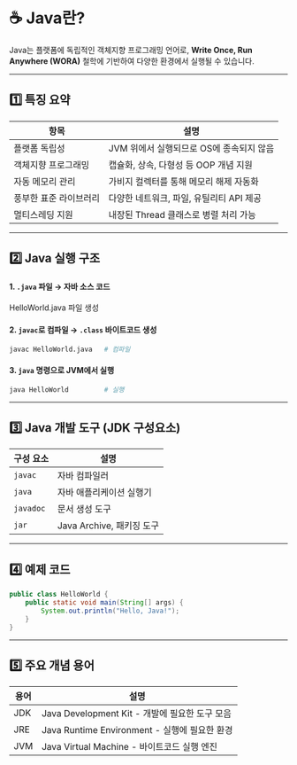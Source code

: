 # ☕ Java란?

Java는 플랫폼에 독립적인 객체지향 프로그래밍 언어로, **Write Once, Run Anywhere (WORA)** 철학에 기반하여 다양한 환경에서 실행될 수 있습니다.  

---

## 1️⃣ 특징 요약

| 항목 | 설명 |
|------|------|
| 플랫폼 독립성 | JVM 위에서 실행되므로 OS에 종속되지 않음 |
| 객체지향 프로그래밍 | 캡슐화, 상속, 다형성 등 OOP 개념 지원 |
| 자동 메모리 관리 | 가비지 컬렉터를 통해 메모리 해제 자동화 |
| 풍부한 표준 라이브러리 | 다양한 네트워크, 파일, 유틸리티 API 제공 |
| 멀티스레딩 지원 | 내장된 Thread 클래스로 병렬 처리 가능 |

---

## 2️⃣ Java 실행 구조

#### 1. `.java` 파일 → 자바 소스 코드
HelloWorld.java 파일 생성

#### 2. `javac`로 컴파일 → `.class` 바이트코드 생성
```sh
javac HelloWorld.java   # 컴파일
```

#### 3. `java` 명령으로 JVM에서 실행
```sh
java HelloWorld         # 실행
```

---

## 3️⃣ Java 개발 도구 (JDK 구성요소)

| 구성 요소 | 설명 |
|-----------|------|
| `javac` | 자바 컴파일러 |
| `java` | 자바 애플리케이션 실행기 |
| `javadoc` | 문서 생성 도구 |
| `jar` | Java Archive, 패키징 도구 |

---

## 4️⃣ 예제 코드

```java
public class HelloWorld {
    public static void main(String[] args) {
        System.out.println("Hello, Java!");
    }
}
```

---

## 5️⃣ 주요 개념 용어

| 용어 | 설명 |
|------|------|
| JDK | Java Development Kit - 개발에 필요한 도구 모음 |
| JRE | Java Runtime Environment - 실행에 필요한 환경 |
| JVM | Java Virtual Machine - 바이트코드 실행 엔진 |

